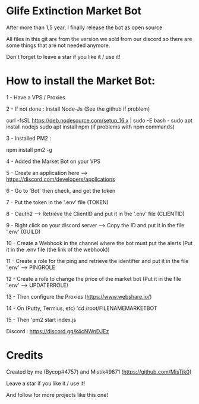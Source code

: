 # Glife Extinction Market Bot
After more than 1,5 year, I finally release the bot as open source

All files in this git are from the version we sold from our discord so there are some things that are not needed anymore.

Don't forget to leave a star if you like it / use it!


# How to install the Market Bot:

1 - Have a VPS / Proxies

2 - If not done : Install Node-Js (See the github if problem)

curl -fsSL https://deb.nodesource.com/setup_16.x | sudo -E bash -
sudo apt install nodejs
sudo apt install npm (if problems with npm commands)

3 - Installed PM2 :

 npm install pm2 -g

4 - Added the Market Bot on your VPS

5 - Create an application here --> https://discord.com/developers/applications

6 - Go to 'Bot' then check, and get the token

7 - Put the token in the '.env' file (TOKEN)

8 - Oauth2 --> Retrieve the ClientID and put it in the '.env' file (CLIENTID)

9 - Right click on your discord server --> Copy the ID and put it in the file '.env' (GUILD)

10 - Create a Webhook in the channel where the bot must put the alerts (Put it in the .env file (the link of the webhook))

11 - Create a role for the ping and retrieve the identifier and put it in the file '.env' --> PINGROLE

12 - Create a role to change the price of the market bot (Put it in the file '.env' --> UPDATERROLE)

13 - Then configure the Proxies (https://www.webshare.io/)

14 - On (Putty, Termius, etc) 'cd /root/FILENAMEMARKETBOT

15 - Then 'pm2 start index.js


Discord : https://discord.gg/k4cNWnDJEz

# Credits
Created by me (Bycop#4757) and Mistik#9871 (https://github.com/MisTik0)

Leave a star if you like it / use it!

And follow for more projects like this one!
